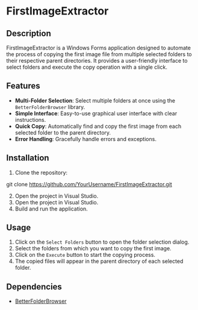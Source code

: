 # FirstImageExtractor
## Description

FirstImageExtractor is a Windows Forms application designed to automate the process of copying the first image file from multiple selected folders to their respective parent directories. It provides a user-friendly interface to select folders and execute the copy operation with a single click.

## Features

- **Multi-Folder Selection**: Select multiple folders at once using the `BetterFolderBrowser` library.
- **Simple Interface**: Easy-to-use graphical user interface with clear instructions.
- **Quick Copy**: Automatically find and copy the first image from each selected folder to the parent directory.
- **Error Handling**: Gracefully handle errors and exceptions.

## Installation

1. Clone the repository:

git clone https://github.com/YourUsername/FirstImageExtractor.git

2. Open the project in Visual Studio.
3. Open the project in Visual Studio.
4. Build and run the application.

## Usage

1. Click on the `Select Folders` button to open the folder selection dialog.
2. Select the folders from which you want to copy the first image.
3. Click on the `Execute` button to start the copying process.
4. The copied files will appear in the parent directory of each selected folder.

## Dependencies

- [BetterFolderBrowser](https://www.nuget.org/packages/BetterFolderBrowser/)
